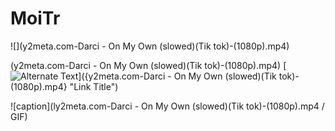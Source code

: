 # MoiTr
![](y2meta.com-Darci - On My Own (slowed)(Tik tok)-(1080p).mp4)

(y2meta.com-Darci - On My Own (slowed)(Tik tok)-(1080p).mp4)
[![Alternate Text]({Hotpot.png})]({y2meta.com-Darci - On My Own (slowed)(Tik tok)-(1080p).mp4} "Link Title")

![caption](ly2meta.com-Darci - On My Own (slowed)(Tik tok)-(1080p).mp4 / GIF)
